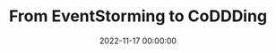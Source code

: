 ---
title: 'From EventStorming to CoDDDing'
description: >
 In this workshop, you will explore a domain and translate it to code by using Domain-Driven Design patterns. The workshop targets two groups: those starting to learn Domain-Driven Design and who want to practice their Domain-Driven Design knowledge. 
conference: 'NDC Minnesota'
type: 'workshop'
location: 'Minneapolis, United States of America'
website: https://ndcminnesota.com/agenda/from-eventstorming-to-coddding/d3b872e8b0d0
date: 2022-11-17 00:00:00
featured_image: '/images/speaking/2022-11-17-ndc-minnesota-from-eventstorming-to-coddding.webp'
---